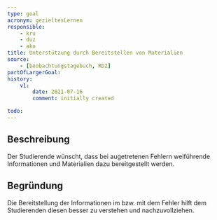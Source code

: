 ```yaml
---
type: goal
acronym: gezieltesLernen
responsible: 
    - kru
    - duz
    - ako
title: Unterstützung durch Bereitstellen von Materialien
source:
    - [beobachtungstagebuch, RD2]
partOfLargerGoal:
history:
    v1:
        date: 2021-07-16
        comment: initially created

todo: 
---
```


## Beschreibung

Der Studierende wünscht, dass bei augetretenen Fehlern weiführende Informationen und Materialien dazu bereitgestellt werden.

## Begründung

Die Bereitstellung der Informationen im bzw. mit dem Fehler hilft dem Studierenden diesen besser zu verstehen und nachzuvollziehen. 